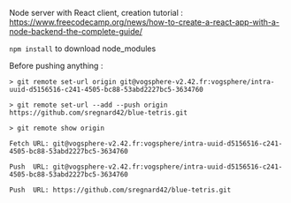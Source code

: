 Node server with React client, creation tutorial : https://www.freecodecamp.org/news/how-to-create-a-react-app-with-a-node-backend-the-complete-guide/

`npm install` to download node_modules

Before pushing anything :

`> git remote set-url origin git@vogsphere-v2.42.fr:vogsphere/intra-uuid-d5156516-c241-4505-bc88-53abd2227bc5-3634760`

`> git remote set-url --add --push origin https://github.com/sregnard42/blue-tetris.git`

`> git remote show origin`
    
`Fetch URL: git@vogsphere-v2.42.fr:vogsphere/intra-uuid-d5156516-c241-4505-bc88-53abd2227bc5-3634760`

`Push  URL: git@vogsphere-v2.42.fr:vogsphere/intra-uuid-d5156516-c241-4505-bc88-53abd2227bc5-3634760`

`Push  URL: https://github.com/sregnard42/blue-tetris.git`
